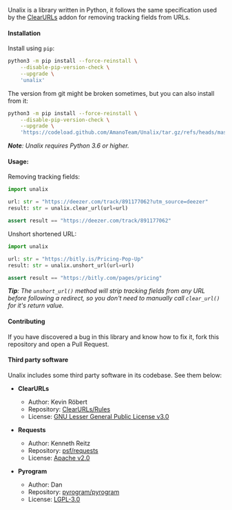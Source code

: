 Unalix is a library written in Python, it follows the same specification used by the [ClearURLs](https://github.com/ClearURLs/Addon) addon for removing tracking fields from URLs.

#### Installation

Install using `pip`:

```bash
python3 -m pip install --force-reinstall \
    --disable-pip-version-check \
    --upgrade \
    'unalix'
```

The version from git might be broken sometimes, but you can also install from it:

```bash
python3 -m pip install --force-reinstall \
    --disable-pip-version-check \
    --upgrade \
    'https://codeload.github.com/AmanoTeam/Unalix/tar.gz/refs/heads/master'
```

_**Note**: Unalix requires Python 3.6 or higher._

#### Usage:

Removing tracking fields:

```python
import unalix

url: str = "https://deezer.com/track/891177062?utm_source=deezer"
result: str = unalix.clear_url(url=url)

assert result == "https://deezer.com/track/891177062"
```

Unshort shortened URL:

```python
import unalix

url: str = "https://bitly.is/Pricing-Pop-Up"
result: str = unalix.unshort_url(url=url)

assert result == "https://bitly.com/pages/pricing"
```

_**Tip**: The `unshort_url()` method will strip tracking fields from any URL before following a redirect, so you don't need to manually call `clear_url()` for it's return value._

#### Contributing

If you have discovered a bug in this library and know how to fix it, fork this repository and open a Pull Request.

#### Third party software

Unalix includes some third party software in its codebase. See them below:

- **ClearURLs**
  - Author: Kevin Röbert
  - Repository: [ClearURLs/Rules](https://github.com/ClearURLs/Rules)
  - License: [GNU Lesser General Public License v3.0](https://gitlab.com/ClearURLs/Rules/blob/master/LICENSE)

- **Requests**
  - Author: Kenneth Reitz
  - Repository: [psf/requests](https://github.com/psf/requests)
  - License: [Apache v2.0](https://github.com/psf/requests/blob/master/LICENSE)

- **Pyrogram**
  - Author: Dan
  - Repository: [pyrogram/pyrogram](https://github.com/pyrogram/pyrogram)
  - License: [LGPL-3.0](https://github.com/pyrogram/pyrogram/blob/master/COPYING)
